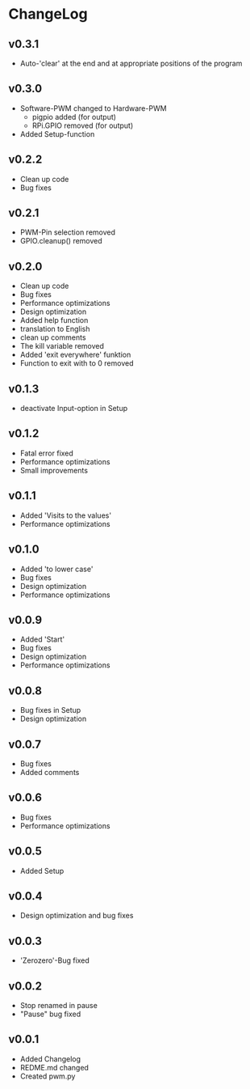 ChangeLog
=========

v0.3.1
------------
- Auto-'clear' at the end and at appropriate positions of the program 

v0.3.0
------------
- Software-PWM changed to Hardware-PWM
	- pigpio added (for output)
	- RPi.GPIO removed (for output)
- Added Setup-function

v0.2.2
------------
- Clean up code
- Bug fixes

v0.2.1
------------
- PWM-Pin selection removed
- GPIO.cleanup() removed

v0.2.0
------------
- Clean up code
- Bug fixes
- Performance optimizations
- Design optimization
- Added help function
- translation to English
- clean up comments
- The kill variable removed
- Added 'exit everywhere' funktion
- Function to exit with to 0 removed

v0.1.3
------------
- deactivate Input-option in Setup

v0.1.2
------------
- Fatal error fixed
- Performance optimizations
- Small improvements

v0.1.1
------------
- Added 'Visits to the values'
- Performance optimizations

v0.1.0
------------
- Added 'to lower case'
- Bug fixes
- Design optimization
- Performance optimizations

v0.0.9
------------
- Added 'Start'
- Bug fixes
- Design optimization
- Performance optimizations

v0.0.8
------------
- Bug fixes in Setup
- Design optimization

v0.0.7
------------
- Bug fixes
- Added comments

v0.0.6
------------
- Bug fixes
- Performance optimizations

v0.0.5
------------
- Added Setup

v0.0.4
------------
- Design optimization and bug fixes

v0.0.3
------------
- 'Zerozero'-Bug fixed

v0.0.2
------------
- Stop renamed in pause
- "Pause" bug fixed

v0.0.1
------------
- Added Changelog
- REDME.md changed
- Created pwm.py
